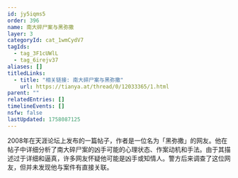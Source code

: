 ```yaml
---
id: jy5iqms5
order: 396
name: 南大碎尸案与黑弥撒
layer: 3
categoryId: cat_1wmCydV7
tagIds:
  - tag_3F1cUWlL
  - tag_6irejv37
aliases: []
titledLinks:
  - title: "相关链接: 南大碎尸案与黑弥撒"
    url: https://tianya.at/thread/0/12033365/1.html
parent: ""
relatedEntries: []
timelineEvents: []
nsfw: false
lastUpdated: 1758087125
---
```


2008年在天涯论坛上发布的一篇帖子，作者是一位名为「黑弥撒」的网友。他在帖子中详细分析了南大碎尸案的凶手可能的心理状态、作案动机和手法。由于其描述过于详细和逼真，许多网友怀疑他可能是凶手或知情人。警方后来调查了这位网友，但并未发现他与案件有直接关联。